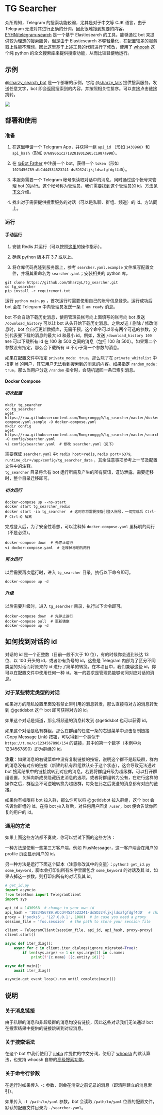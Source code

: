 # TG Searcher

众所周知，Telegram 的搜索功能较弱，尤其是对于中文等 CJK 语言，由于 Telegram 无法对其进行正确的分词，因此很难搜到想要的内容。[EYHN/telegram-search](https://github.com/EYHN/telegram-search) 是一个基于 Elasticsearch 的工具，能够通过 bot 来提供较为理想的搜索服务，但是由于 Elasticsearch 不够轻量化，在配置较差的服务器上性能不理想，因此这里基于上述工具的代码进行了修改，使用了 [whoosh](https://whoosh.readthedocs.io) 这个纯 python 的全文搜索库来提供搜索功能，从而比较轻便地运行。

## 示例

[@sharzy_search_bot](https://t.me/sharzy_search_bot) 是一个部署的示例，它给 [@sharzy_talk](https://t.me/sharzy_talk) 提供搜索服务。发送任意文字，bot 即会返回搜索到的内容，并按照相关性排序。可以直接点击链接跳转。

![](https://p.sda1.dev/0/c0f19f7cab2aa58879e716e3f1cec538/image.png)

## 部署和使用

### 准备

1. 在[这里](https://my.telegram.org/apps)申请一个 Telegram App，并获得一组 `api_id` （形如 `1430968`）和 `api_hash`（形如 `07689061c27182818012e05c1987a998`）。

2. 在 [@Bot Father](https://t.me/BotFather) 中注册一个 bot，获得一个 `token`（形如 `1023456789:AbCd44534523241-dsSD324ljkjldsafgfdgf4dD`）。

3. 本服务需要一个 Telegram 帐号来读取对话中的消息，同时通过这个帐号来管理 bot 的运行。这个帐号称为管理员，我们需要找到这个管理员的 id。方法见[下文](#如何找到对话的-id)介绍。

4. 找出对于需要提供搜索服务的对话（可以是私聊、群组、频道）的 id。方法同上。


### 运行

#### 手动运行

1. 安装 Redis 并运行（可以按照[这里](https://redis.io/topics/quickstart)的操作指示）。

2. 确保 python 版本在 3.7 或以上。

3. 将仓库代码克隆到服务器上，参考 `searcher.yaml.example` 文件填写配置文件，并将其重命名为 `searcher.yaml`；安装相关的 python 库。

```shell script
git clone https://github.com/SharzyL/tg_searcher.git
cd tg_searcher
pip install -r requirement.txt
```

运行 `python main.py` ，首次运行时需要使用自己的账号信息登录。运行成功后 bot 会在 Telegram 中向管理员发送一条 `I am ready` 消息。

bot 不会自动下载历史消息，使用管理员帐号向上面填写的账号向 bot 发送 `/download_history` 可以让 bot 从头开始下载历史消息。之后发送 / 删除 / 修改消息时，bot 会自行更新数据库，无需干预。这个命令可以带有两个可选的参数，分别代表要下载的消息的最大 id 和最小 id。例如，发送 `/download_history 100 500` 可以下载所有 id 在 100 和 500 之间的消息（包括 100 和 500）。如果第二个参数没有指定，那么会下载所有 id 不小于第一个参数的消息。

如果在配置文件中指定 `private_mode: true`，那么除了在 `private_whitelist` 中指定 id 的用户，其它用户无法看到搜索到的消息的内容。如果指定 `random_mode: true`，那么当用户分送 `/random` 指令时，会随机返回一条已索引消息。

#### Docker Compose

##### 初次配置

```shell
mkdir tg_searcher
cd tg_searcher
wget https://raw.githubusercontent.com/Rongronggg9/tg_searcher/master/docker-compose.yaml.sample -O docker-compose.yaml
mkdir config
wget https://raw.githubusercontent.com/Rongronggg9/tg_searcher/master/searcher.yaml.example -O config/searcher.yaml
vi config/searcher.yaml  # 修改 searcher.yaml（见下）
```

需要保证 `searcher.yaml` 中: `redis host`=`redis`, `redis port`=`6379`, `runtime_dir`=`/app/config/tg_searcher_data` ，其余注意事项参考上一节及配置文件中的注释。  
`tg_searcher` 目录将含有 bot 运行所需及产生的所有资讯，谨防泄露。需要迁移时，整个目录迁移即可。

##### 初次运行

```shell
docker-compose up --no-start
docker start tg_searcher_redis
docker start -ia tg_searcher  # 这时你将需要按指引登入账号，一切完成后 Ctrl-P Ctrl-Q 解离
```

完成登入后，为了安全性着想，可以注释掉 `docker-compose.yaml` 里标明的两行（不是必须）。

```shell
docker-compose down  # 先停止运行
vi docker-compose.yaml  # 注释掉标明的两行
```

##### 再次运行

以后需要再次运行时，进入 `tg_searcher` 目录，执行以下命令即可。

```shell
docker-compose up -d
```

##### 升级

以后需要升级时，进入 `tg_searcher` 目录，执行以下命令即可。

```shell
docker-compose down  # 先停止运行
docker-compose pull  # 更新镜像
docker-compose up -d
```

## 如何找到对话的 id

对话的 id 是一个正整数（目前一般不大于 10 位），有的时候你会遇到长达 13 位、以 100 开头的 id，或者带有负号的 id，这些是 Telegram 内部为了区分不同类型的对话而将原来的 id 进行了简单的转换。在本项目中，我们兼容这些 id，你可以在配置文件中使用任何一种 id。唯一的要求是管理员能够访问对应对话的消息。

### 对于某些特定类型的对话

如果对方的隐私设置里面没有禁止带引用的消息转发，那么直接将对方的消息转发到 @getidsbot 这个 bot 即可获得对方的 id。

如果这个对话是频道，那么将频道的消息转发到 @getidsbot 也可以获得 id。

如果这个对话是私有群组，那么在群组的任意一条的右键菜单中点击复制链接 (Copy Message Link) 按钮，可以得到一个类似于 `https://t.me/c/1234567890/154` 的链接，其中的第一个数字（本例中为 1234567890）即为群组的 id。

**注意**：如果消息的右键菜单中没有复制链接的按钮，说明这个群不是超级群，群内的消息没有对应的链接（新建的私有群组默认处于这个状态），这会导致无法通过 bot 搜索结果中的链接跳转到对应的消息。若要将群组升级为超级群，可以打开群组设置，关掉向新成员隐藏历史消息的选项，或者将群组转为公有，在进行这样的操作之后，群组会不可逆地转换为超级群，每条在此之后发送的消息都有对应的链接。

如果你有权限将 bot 拉入群，那么你可以将 @getidsbot 拉入群组，这个 bot 会告诉你群组的 id。在将 bot 拉入群后，对任何用户回复 `/user`，bot 便会告诉你回复的用户的 id。

### 通用的方法

如果上面这些方法都不奏效，你可以尝试下面的这些方法：

一种方法是使用一些第三方客户端，例如 PlusMessager，这一客户端会在用户的 profile 页面显示用户的 id。

另一种方法是运行下面这个脚本（注意修改其中的变量）：`python3 get_id.py some_keyword`，脚本会打印出所有名字里面包含 `some_keyword` 的对话及其 id，如果去掉这一参数，则打印出所有的对话及其 id。

```python
# get_id.py
import asyncio
from telethon import TelegramClient
import sys

api_id = 1430968  # change to your own id
api_hash = '1023456789:AbCd44534523241-dsSD324ljkjldsafgfdgf4dD'  # change to your own hash
proxy = ('socks5', '127.0.0.1', 1080)  # in case you need a proxy
session_file = 'foo.session'  # the path to store your session file

client = TelegramClient(session_file, api_id, api_hash, proxy=proxy)
client.start()

async def iter_diag():
    async for c in client.iter_dialogs(ignore_migrated=True):
        if len(sys.argv) <= 1 or sys.argv[1] in c.name:
            print(f'{c.name} [{c.entity.id}]')

async def main():
    await iter_diag()

asyncio.get_event_loop().run_until_complete(main())
```

## 说明

### 关于消息链接
由于私聊的消息和非超级群的消息均没有链接，因此这些对话我们无法通过 bot 在搜索结果中提供的链接跳转到对应消息。

### 关于搜索语法
在这个 bot 中我们使用了 [jieba](https://github.com/fxsjy/jieba) 库提供的中文分词，使用了 [whoosh](https://whoosh.readthedocs.io) 的默认算法，也支持 whoosh 自带的[高级搜索功能](https://whoosh.readthedocs.io/en/latest/querylang.html)。

### 关于命令行参数
在运行时如果传入 `-c` 参数，则会在清空之前记录的消息（即清除建立的消息索引）。

如果传入 `-f /path/to/yaml` 参数，bot 会读取 `/path/to/yaml` 位置的配置文件，默认的配置文件目录为 `./searcher.yaml`。
